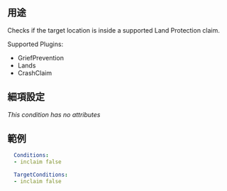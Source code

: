 ## 用途
Checks if the target location is inside a supported Land Protection claim.  

Supported Plugins:
- GriefPrevention
- Lands
- CrashClaim


## 細項設定
*This condition has no attributes*


## 範例
```yaml
  Conditions:
  - inclaim false
```
```yaml
  TargetConditions:
  - inclaim false
```